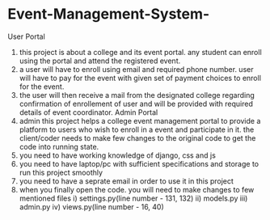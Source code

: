 # Event-Management-System-
User Portal
1) this project is about a college and its event portal. any student can enroll using the portal and attend the registered event.
2) a user will have to enroll using email and required phone number. user will have to pay for the event with given set of payment choices to enroll for the event.
3) the user will then receive a mail from the designated college regarding confirmation of enrollement of user and will be provided with required details of event coordinator.
Admin Portal
1) admin 
this project helps a college event management portal to provide a platform to users who wish to enroll in a event and participate in it.
the client/coder needs to make few changes to the original code to get the code into running state.
1) you need to have working knowledge of django, css and js
2) you need to have laptop/pc with sufficient specifications and storage to run this project smoothly
3) you need to have a seprate email in order to use it in this project
4) when you finally open the code. you will need to make changes to few mentioned files
   i) settings.py(line number - 131, 132)
   ii) models.py
   iii) admin.py
   iv) views.py(line number - 16, 40)
